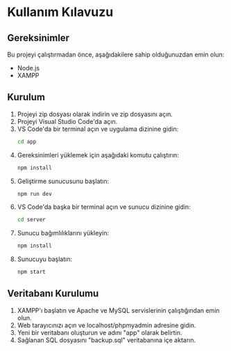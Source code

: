 # Kullanım Kılavuzu

## Gereksinimler
Bu projeyi çalıştırmadan önce, aşağıdakilere sahip olduğunuzdan emin olun:

- Node.js
- XAMPP

## Kurulum
1. Projeyi zip dosyası olarak indirin ve zip dosyasını açın.
2. Projeyi Visual Studio Code'da açın.
3. VS Code'da bir terminal açın ve uygulama dizinine gidin:
    ```bash
    cd app
    ```
4. Gereksinimleri yüklemek için aşağıdaki komutu çalıştırın:
    ```bash
    npm install
    ```
5. Geliştirme sunucusunu başlatın:
    ```bash
    npm run dev
    ```
6. VS Code'da başka bir terminal açın ve sunucu dizinine gidin:
    ```bash
    cd server
    ```
7. Sunucu bağımlılıklarını yükleyin:
    ```bash
    npm install
    ```
8. Sunucuyu başlatın:
    ```bash
    npm start
    ```

## Veritabanı Kurulumu
1. XAMPP'ı başlatın ve Apache ve MySQL servislerinin çalıştığından emin olun.
2. Web tarayıcınızı açın ve localhost/phpmyadmin adresine gidin.
3. Yeni bir veritabanı oluşturun ve adını "app" olarak belirtin.
4. Sağlanan SQL dosyasını "backup.sql" veritabanına içe aktarın.